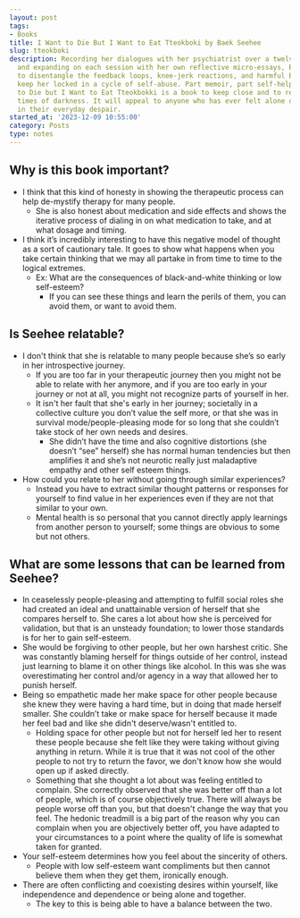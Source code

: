 ```yaml
---
layout: post
tags:
- Books
title: I Want to Die But I Want to Eat Tteokboki by Baek Seehee
slug: tteokboki
description: Recording her dialogues with her psychiatrist over a twelve-week period,
  and expanding on each session with her own reflective micro-essays, Baek begins
  to disentangle the feedback loops, knee-jerk reactions, and harmful behaviors that
  keep her locked in a cycle of self-abuse. Part memoir, part self-help book, I Want
  to Die but I Want to Eat Tteokbokki is a book to keep close and to reach for in
  times of darkness. It will appeal to anyone who has ever felt alone or unjustified
  in their everyday despair.
started_at: '2023-12-09 10:55:00'
category: Posts
type: notes
---
```


## Why is this book important?
* I think that this kind of honesty in showing the therapeutic process can help de-mystify therapy for many people.
    * She is also honest about medication and side effects and shows the iterative process of dialing in on what medication to take, and at what dosage and timing.
* I think it’s incredibly interesting to have this negative model of thought as a sort of cautionary tale. It goes to show what happens when you take certain thinking that we may all partake in from time to time to the logical extremes.
    * Ex: What are the consequences of black-and-white thinking or low self-esteem? 
        * If you can see these things and learn the perils of them, you can avoid them, or want to avoid them. 

## Is Seehee relatable?
* I don't think that she is relatable to many people because she’s so early in her introspective journey.
    * If you are too far in your therapeutic journey then you might not be able to relate with her anymore, and if you are too early in your journey or not at all, you might not recognize parts of yourself in her.
    * It isn't her fault that she's early in her journey; societally in a collective culture you don’t value the self more, or that she was in survival mode/people-pleasing mode for so long that she couldn’t take stock of her own needs and desires. 
        * She didn’t have the time and also cognitive distortions (she doesn’t “see” herself) she has normal human tendencies but then amplifies it and she’s not neurotic really just maladaptive empathy and other self esteem things.
* How could you relate to her without going through similar experiences? 
    * Instead you have to extract similar thought patterns or responses for yourself to find value in her experiences even if they are not that similar to your own.
    * Mental health is so personal that you cannot directly apply learnings from another person to yourself; some things are obvious to some but not others.

## What are some lessons that can be learned from Seehee?
* In ceaselessly people-pleasing and attempting to fulfill social roles she had created an ideal and unattainable version of herself that she compares herself to. She cares a lot about how she is perceived for validation, but that is an unsteady foundation; to lower those standards is for her to gain self-esteem.
* She would be forgiving to other people, but her own harshest critic. She was constantly blaming herself for things outside of her control, instead just learning to blame it on other things like alcohol. In this was she was overestimating her control and/or agency in a way that allowed her to punish herself.
* Being so empathetic made her make space for other people because she knew they were having a hard time, but in doing that made herself smaller. She couldn’t take or make space for herself because it made her feel bad and like she didn't deserve/wasn't entitled to.
    * Holding space for other people but not for herself led her to resent these people because she felt like they were taking without giving anything in return. While it is true that it was not cool of the other people to not try to return the favor, we don't know how she would open up if asked directly.
    * Something that she thought a lot about was feeling entitled to complain. She correctly observed that she was better off than a lot of people, which is of course objectively true. There will always be people worse off than you, but that doesn't change the way that you feel. The hedonic treadmill is a big part of the reason why you can complain when you are objectively better off, you have adapted to your circumstances to a point where the quality of life is somewhat taken for granted.
* Your self-esteem determines how you feel about the sincerity of others.
    * People with low self-esteem want compliments but then cannot believe them when they get them, ironically enough.
* There are often conflicting and coexisting desires within yourself, like independence and dependence or being alone and together.
    * The key to this is being able to have a balance between the two.